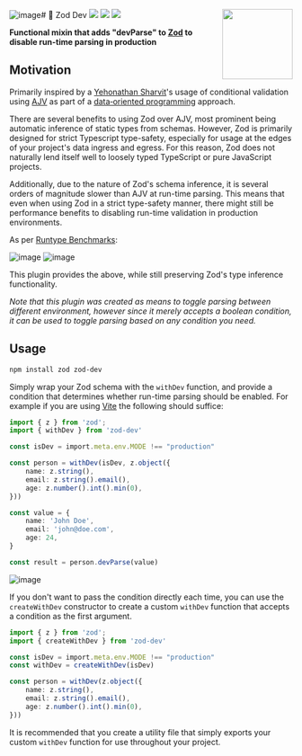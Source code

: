 ![image](https://github.com/schalkventer/zod-dev/assets/14258328/653122c2-ac7f-4646-9346-b04ba1edc9fb)# 🐇 Zod Dev <img align="right" src="https://m.media-amazon.com/images/W/MEDIAX_792452-T2/images/I/714Gevq7rtL.jpg" width="125">
[![](https://img.shields.io/npm/v/zod-dev)](https://www.npmjs.com/package/zod-dev) [![](https://img.shields.io/npm/dm/zod-dev.svg)](https://www.npmjs.com/package/zod-dev) ![](https://img.shields.io/github/stars/schalkventer/zod-dev?style=social) 

**Functional mixin that adds "devParse" to [Zod](https://zod.dev/) to disable run-time parsing in production**  

## Motivation

Primarily inspired by a
[Yehonathan&nbsp;Sharvit](https://www.manning.com/books/data-oriented-programming)'s
usage of conditional validation using [AJV](https://ajv.js.org/) as part of a
[data&#8209;oriented&nbsp;programming](https://en.wikipedia.org/wiki/Data-oriented_design)
approach.

There are several benefits to using Zod over AJV, most prominent being automatic
inference of static types from schemas. However, Zod is primarily designed for
strict Typescript type-safety, especially for usage at the edges of your
project's data ingress and egress. For this reason, Zod does not naturally lend
itself well to loosely typed TypeScript or pure JavaScript projects. 

Additionally, due to the nature of Zod's schema inference, it is several orders
of magnitude slower than AJV at run-time parsing. This means that even when
using Zod in a strict type-safety manner, there might still be performance
benefits to disabling run-time validation in production environments.

As per [Runtype Benchmarks](https://moltar.github.io/typescript-runtime-type-benchmarks/):

![image](https://github.com/schalkventer/zod-dev/assets/14258328/a01fa8a7-6a34-4fcc-96da-0571f18b1345)
![image](https://github.com/schalkventer/zod-dev/assets/14258328/490bbee0-d27c-44b1-a9d2-a151fc5aa756)

This plugin provides the above, while still preserving Zod's type inference
functionality.

_Note that this plugin was created as means to toggle parsing between different
environment, however since it merely accepts a boolean condition, it can be used
to toggle parsing based on any condition you need._

## Usage

```bash
npm install zod zod-dev
```

Simply wrap your Zod schema with the `withDev` function, and provide a condition
that determines whether run-time parsing should be enabled. For example if you
are using [Vite]() the following should suffice:

```ts
import { z } from 'zod';
import { withDev } from 'zod-dev'

const isDev = import.meta.env.MODE !== "production"

const person = withDev(isDev, z.object({
    name: z.string(),
    email: z.string().email(),
    age: z.number().int().min(0),
}))

const value = {
    name: 'John Doe',
    email: 'john@doe.com',
    age: 24,
}

const result = person.devParse(value)
```

![image](https://github.com/schalkventer/zod-dev/assets/14258328/175e5f9d-0b5e-4804-b04e-e20bd36c04f0)

If you don't want to pass the condition directly each time, you can use the
`createWithDev` constructor to create a custom `withDev` function that accepts a
condition as the first argument.

```ts
import { z } from 'zod';
import { createWithDev } from 'zod-dev'

const isDev = import.meta.env.MODE !== "production"
const withDev = createWithDev(isDev)

const person = withDev(z.object({
    name: z.string(),
    email: z.string().email(),
    age: z.number().int().min(0),
}))
```

It is recommended that you create a utility file that simply exports your custom
`withDev` function for use throughout your project.

